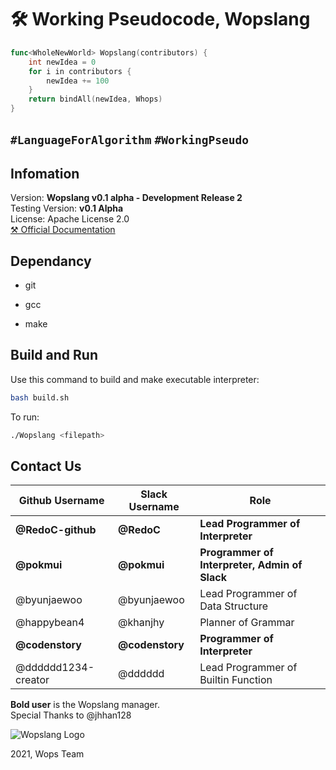 # :hammer_and_wrench: Working Pseudocode, Wopslang

```go
func<WholeNewWorld> Wopslang(contributors) {
    int newIdea = 0
    for i in contributors {
        newIdea += 100
    }
    return bindAll(newIdea, Whops)
}
```

## `#LanguageForAlgorithm` `#WorkingPseudo`

## Infomation

Version: **Wopslang v0.1 alpha - Development Release 2**  
Testing Version: **v0.1 Alpha**  
License: Apache License 2.0  
[⚒️ Official Documentation](./doc/README.md)  

## Dependancy

- git

- gcc

- make

## Build and Run

Use this command to build and make executable interpreter:

```bash
bash build.sh
```

To run:

```bash
./Wopslang <filepath>
```

## Contact Us

|Github Username|Slack Username|Role|
|---|---|---|
|**@RedoC-github**|**@RedoC**|**Lead Programmer of Interpreter**|
|**@pokmui**|**@pokmui**|**Programmer of Interpreter, Admin of Slack**|
|@byunjaewoo|@byunjaewoo|Lead Programmer of Data Structure
|@happybean4|@khanjhy|Planner of Grammar|
|**@codenstory**|**@codenstory**|**Programmer of Interpreter**|
|@dddddd1234-creator|@dddddd|Lead Programmer of Builtin Function|

**Bold user** is the Wopslang manager.  
Special Thanks to @jhhan128

![Wopslang Logo](https://emoji.slack-edge.com/T01MFM2TJ07/wopsfull/7fe35e7cbecd2d4d.png)

2021, Wops Team
